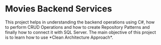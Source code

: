 # Movies Backend Services

<p> This project helps in understanding the backend operations using C#, how to perform CRUD Operations and how to create Repository Patterns and finally how to connect it with SQL Server. The main objective of this project is to learn how to use *Clean Architecture Approach*. </p>
